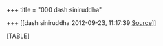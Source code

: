 +++
title = "000 dash siniruddha"

+++
[[dash siniruddha	2012-09-23, 11:17:39 [Source](https://groups.google.com/g/bvparishat/c/Xi49cclJd30)]]



[TABLE]

